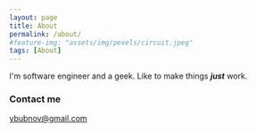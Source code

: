 ```yaml
---
layout: page
title: About
permalink: /about/
#feature-img: "assets/img/pexels/circuit.jpeg"
tags: [About]
---
```


I'm software engineer and a geek. Like to make things **_just_** work. 

### Contact me

[ybubnov@gmail.com](mailto:ybubnov@gmail.com)
